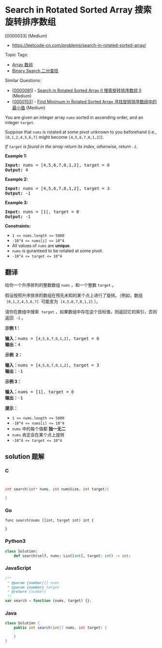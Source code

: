 # Search in Rotated Sorted Array 搜索旋转排序数组

[0000033] (Medium)

- https://leetcode-cn.com/problems/search-in-rotated-sorted-array/

Topic Tags:

- [Array 数组](https://leetcode-cn.com/tag/array/)
- [Binary Search 二分查找](https://leetcode-cn.com/tag/binary-search/)

Similar Questions:

- [[0000081](https://leetcode-cn.com/problems/search-in-rotated-sorted-array-ii/)] - [Search in Rotated Sorted Array II 搜索旋转排序数组 II](./0000081.search-in-rotated-sorted-array-ii.md) (Medium)
- [[0000153](https://leetcode-cn.com/problems/find-minimum-in-rotated-sorted-array/)] - [Find Minimum in Rotated Sorted Array 寻找旋转排序数组中的最小值](./0000153.find-minimum-in-rotated-sorted-array.md) (Medium)

You are given an integer array `nums` sorted in ascending order, and an integer `target`.

Suppose that `nums` is rotated at some pivot unknown to you beforehand (i.e., `[0,1,2,4,5,6,7]` might become `[4,5,6,7,0,1,2]`).

_If `target` is found in the array return its index, otherwise, return `-1`._

**Example 1:**

<pre><strong>Input:</strong> nums = [4,5,6,7,0,1,2], target = 0
<strong>Output:</strong> 4
</pre>

**Example 2:**

<pre><strong>Input:</strong> nums = [4,5,6,7,0,1,2], target = 3
<strong>Output:</strong> -1
</pre>

**Example 3:**

<pre><strong>Input:</strong> nums = [1], target = 0
<strong>Output:</strong> -1
</pre>

**Constraints:**

- `1 <= nums.length <= 5000`
- `-10^4 <= nums[i] <= 10^4`
- All values of `nums` are **unique**.
- `nums` is guranteed to be rotated at some pivot.
- `-10^4 <= target <= 10^4`

## 翻译

给你一个升序排列的整数数组 `nums` ，和一个整数 `target` 。

假设按照升序排序的数组在预先未知的某个点上进行了旋转。（例如，数组  `[0,1,2,4,5,6,7]`  可能变为  `[4,5,6,7,0,1,2]` ）。

请你在数组中搜索  `target` ，如果数组中存在这个目标值，则返回它的索引，否则返回  `-1` 。



**示例 1：**

<pre><strong>输入：</strong>nums = [<code>4,5,6,7,0,1,2]</code>, target = 0
<strong>输出：</strong>4
</pre>

**示例  2：**

<pre><strong>输入：</strong>nums = [<code>4,5,6,7,0,1,2]</code>, target = 3
<strong>输出：</strong>-1</pre>

**示例 3：**

<pre><strong>输入：</strong>nums = [1], target = 0
<strong>输出：</strong>-1
</pre>

**提示：**

- `1 <= nums.length <= 5000`
- `-10^4 <= nums[i] <= 10^4`
- `nums` 中的每个值都 **独一无二**
- `nums` 肯定会在某个点上旋转
- `-10^4 <= target <= 10^4`

## solution 题解

### C

```c


int search(int* nums, int numsSize, int target){

}
```

### Go

```golang
func search(nums []int, target int) int {

}
```

### Python3

```python
class Solution:
    def search(self, nums: List[int], target: int) -> int:
```

### JavaScript

```javascript
/**
 * @param {number[]} nums
 * @param {number} target
 * @return {number}
 */
var search = function (nums, target) {};
```

### Java

```java
class Solution {
    public int search(int[] nums, int target) {

    }
}
```
